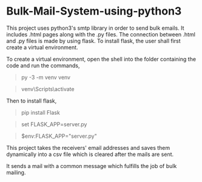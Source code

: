 # Bulk-Mail-System-using-python3
This project uses python3's smtp library in order to send bulk emails. It includes .html pages along with the .py files. The connection between .html and .py files is made by using flask. To install flask, the user shall first create a virtual environment.

To create a virtual environment, open the shell into the folder containing the code and run the commands,

>py -3 -m venv venv

>venv\Scripts\activate

Then to install flask,

>pip install Flask

>set FLASK_APP=server.py

>$env:FLASK_APP="server.py"

This project takes the receivers' email addresses and saves them dynamically into a csv file which is cleared after the mails are sent.

It sends a mail with a common message which fulfills the job of bulk mailing.

